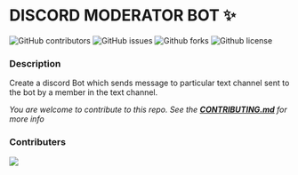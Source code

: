 # DISCORD MODERATOR BOT ✨

![GitHub contributors](https://img.shields.io/github/contributors/pattarai/discord-moderator-bot)
![GitHub issues](https://img.shields.io/github/issues-raw/pattarai/discord-moderator-bot)
![Github forks](https://img.shields.io/github/forks/pattarai/discord-moderator-bot)
![Github license](https://img.shields.io/github/license/pattarai/discord-moderator-bot)

### Description
Create a discord Bot which sends message to particular text channel sent to the bot by a member in the text channel.

*You are welcome to contribute to this repo. See the [**CONTRIBUTING.md**](./CONTRIBUTING.md) for more info*

### Contributers
<a href="https://github.com/pattarai/discord-moderator-bot/graphs/contributors">
  <img src="https://contrib.rocks/image?repo=pattarai/discord-moderator-bot" />
</a>


